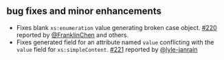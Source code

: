   [220]: https://github.com/eed3si9n/scalaxb/issues/220
  [221]: https://github.com/eed3si9n/scalaxb/issues/221
  [@FranklinChen]: https://github.com/FranklinChen
  [@lyle-janrain]: https://github.com/lyle-janrain

## bug fixes and minor enhancements

- Fixes blank `xs:enumeration` value generating broken case object. [#220][220] reported by [@FranklinChen][@FranklinChen] and others.
- Fixes generated field for an attribute named `value` conflicting with the `value` field for `xs:simpleContent`. [#221][221] reported by [@lyle-janrain][@lyle-janrain]
